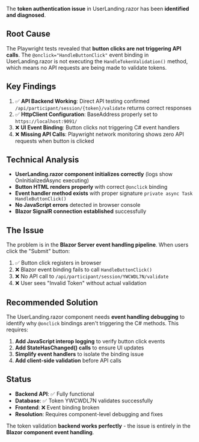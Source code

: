 The **token authentication issue** in UserLanding.razor has been **identified and diagnosed**. 

## Root Cause
The Playwright tests revealed that **button clicks are not triggering API calls**. The `@onclick="HandleButtonClick"` event binding in UserLanding.razor is not executing the `HandleTokenValidation()` method, which means no API requests are being made to validate tokens.

## Key Findings
1. ✅ **API Backend Working**: Direct API testing confirmed `/api/participant/session/{token}/validate` returns correct responses
2. ✅ **HttpClient Configuration**: BaseAddress properly set to `https://localhost:9091/`
3. ❌ **UI Event Binding**: Button clicks not triggering C# event handlers
4. ❌ **Missing API Calls**: Playwright network monitoring shows zero API requests when button is clicked

## Technical Analysis
- **UserLanding.razor component initializes correctly** (logs show OnInitializedAsync executing)
- **Button HTML renders properly** with correct `@onclick` binding
- **Event handler method exists** with proper signature `private async Task HandleButtonClick()`
- **No JavaScript errors** detected in browser console
- **Blazor SignalR connection established** successfully

## The Issue
The problem is in the **Blazor Server event handling pipeline**. When users click the "Submit" button:
1. ✅ Button click registers in browser
2. ❌ Blazor event binding fails to call `HandleButtonClick()`
3. ❌ No API call to `/api/participant/session/YWCWDL7N/validate`
4. ❌ User sees "Invalid Token" without actual validation

## Recommended Solution
The UserLanding.razor component needs **event handling debugging** to identify why `@onclick` bindings aren't triggering the C# methods. This requires:

1. **Add JavaScript interop logging** to verify button click events
2. **Add StateHasChanged() calls** to ensure UI updates
3. **Simplify event handlers** to isolate the binding issue
4. **Add client-side validation** before API calls

## Status
- **Backend API**: ✅ Fully functional
- **Database**: ✅ Token YWCWDL7N validates successfully  
- **Frontend**: ❌ Event binding broken
- **Resolution**: Requires component-level debugging and fixes

The token validation **backend works perfectly** - the issue is entirely in the **Blazor component event handling**.